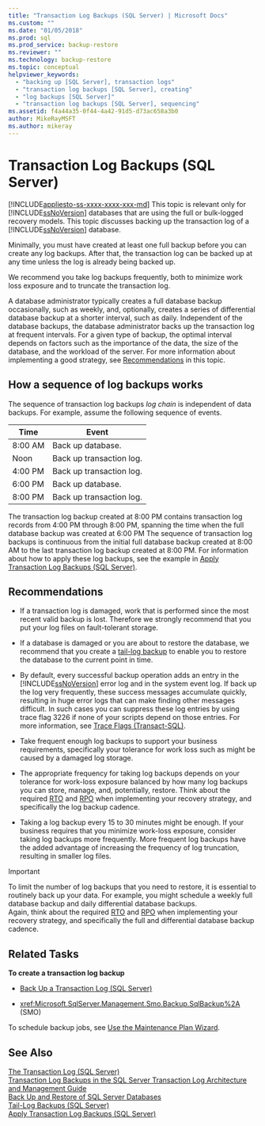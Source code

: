 ```yaml
---
title: "Transaction Log Backups (SQL Server) | Microsoft Docs"
ms.custom: ""
ms.date: "01/05/2018"
ms.prod: sql
ms.prod_service: backup-restore
ms.reviewer: ""
ms.technology: backup-restore
ms.topic: conceptual
helpviewer_keywords: 
  - "backing up [SQL Server], transaction logs"
  - "transaction log backups [SQL Server], creating"
  - "log backups [SQL Server]"
  - "transaction log backups [SQL Server], sequencing"
ms.assetid: f4a44a35-0f44-4a42-91d5-d73ac658a3b0
author: MikeRayMSFT
ms.author: mikeray
---
```

# Transaction Log Backups (SQL Server)
[!INCLUDE[appliesto-ss-xxxx-xxxx-xxx-md](../../includes/appliesto-ss-xxxx-xxxx-xxx-md.md)]
  This topic is relevant only for [!INCLUDE[ssNoVersion](../../includes/ssnoversion-md.md)] databases that are using the full or bulk-logged recovery models. This topic discusses backing up the transaction log of a [!INCLUDE[ssNoVersion](../../includes/ssnoversion-md.md)] database.  
  
 Minimally, you must have created at least one full backup before you can create any log backups. After that, the transaction log can be backed up at any time unless the log is already being backed up. 
 
We recommend you take log backups frequently, both to minimize work loss exposure and to truncate the transaction log. 
 
A database administrator typically creates a full database backup occasionally, such as weekly, and, optionally, creates a series of differential database backup at a shorter interval, such as daily. Independent of the database backups, the database administrator backs up the transaction log at frequent intervals. For a given type of backup, the optimal interval depends on factors such as the importance of the data, the size of the database, and the workload of the server. For more information about implementing a good strategy, see [Recommendations](#Recommendations) in this topic. 
   
##  <a name="LogBackupSequence"></a> How a sequence of log backups works  
 The sequence of transaction log backups *log chain* is independent of data backups. For example, assume the following sequence of events.  
  
|Time|Event|  
|----------|-----------|  
|8:00 AM|Back up database.|  
|Noon|Back up transaction log.|  
|4:00 PM|Back up transaction log.|  
|6:00 PM|Back up database.|  
|8:00 PM|Back up transaction log.|  
  
 The transaction log backup created at 8:00 PM contains transaction log records from 4:00 PM through 8:00 PM, spanning the time when the full database backup was created at 6:00 PM The sequence of transaction log backups is continuous from the initial full database backup created at 8:00 AM to the last transaction log backup created at 8:00 PM. For information about how to apply these log backups, see the example in [Apply Transaction Log Backups &#40;SQL Server&#41;](../../relational-databases/backup-restore/apply-transaction-log-backups-sql-server.md).  
  
##  <a name="Recommendations"></a> Recommendations  
  
-   If a transaction log is damaged, work that is performed since the most recent valid backup is lost. Therefore we strongly recommend that you put your log files on fault-tolerant storage.  
  
-   If a database is damaged or you are about to restore the database, we recommend that you create a [tail-log backup](../../relational-databases/backup-restore/tail-log-backups-sql-server.md) to enable you to restore the database to the current point in time.  
  
-   By default, every successful backup operation adds an entry in the [!INCLUDE[ssNoVersion](../../includes/ssnoversion-md.md)] error log and in the system event log. If back up the log very frequently, these success messages accumulate quickly, resulting in huge error logs that can make finding other messages difficult. In such cases you can suppress these log entries by using trace flag 3226 if none of your scripts depend on those entries. For more information, see [Trace Flags &#40;Transact-SQL&#41;](../../t-sql/database-console-commands/dbcc-traceon-trace-flags-transact-sql.md).  

-   Take frequent enough log backups to support your business requirements, specifically your tolerance for work loss such as might be caused by a damaged log storage. 
   -   The appropriate frequency for taking log backups depends on your tolerance for work-loss exposure balanced by how many log backups you can store, manage, and, potentially, restore. Think about the required [RTO](https://wikipedia.org/wiki/Recovery_time_objective) and [RPO](https://wikipedia.org/wiki/Recovery_point_objective) when implementing your recovery strategy, and specifically the log backup cadence.
   -   Taking a log backup every 15 to 30 minutes might be enough. If your business requires that you minimize work-loss exposure, consider taking log backups more frequently. More frequent log backups have the added advantage of increasing the frequency of log truncation, resulting in smaller log files.  
  
> [!IMPORTANT]
> To limit the number of log backups that you need to restore, it is essential to routinely back up your data. For example, you might schedule a weekly full database backup and daily differential database backups.  
> Again, think about the required [RTO](https://wikipedia.org/wiki/Recovery_time_objective) and [RPO](https://wikipedia.org/wiki/Recovery_point_objective) when implementing your recovery strategy, and specifically the full and differential database backup cadence.
  
##  <a name="RelatedTasks"></a> Related Tasks  
 **To create a transaction log backup**  
  
-   [Back Up a Transaction Log &#40;SQL Server&#41;](../../relational-databases/backup-restore/back-up-a-transaction-log-sql-server.md)  
  
-   <xref:Microsoft.SqlServer.Management.Smo.Backup.SqlBackup%2A> (SMO)  
  
 To schedule backup jobs, see [Use the Maintenance Plan Wizard](../../relational-databases/maintenance-plans/use-the-maintenance-plan-wizard.md).  
  

## See Also  
 [The Transaction Log &#40;SQL Server&#41;](../../relational-databases/logs/the-transaction-log-sql-server.md)   
 [Transaction Log Backups in the SQL Server Transaction Log Architecture and Management Guide](../../relational-databases/sql-server-transaction-log-architecture-and-management-guide.md#Backups)     
 [Back Up and Restore of SQL Server Databases](../../relational-databases/backup-restore/back-up-and-restore-of-sql-server-databases.md)   
 [Tail-Log Backups &#40;SQL Server&#41;](../../relational-databases/backup-restore/tail-log-backups-sql-server.md)   
 [Apply Transaction Log Backups &#40;SQL Server&#41;](../../relational-databases/backup-restore/apply-transaction-log-backups-sql-server.md)  
  
  
